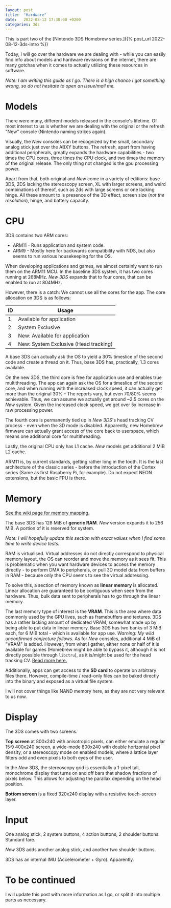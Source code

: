 ```yaml
---
layout: post
title:  "Hardware"
date:   2022-08-12 17:30:00 +0200
categories: 3ds
---
```


This is part two of the [Nintendo 3DS Homebrew series.]({% post_url 2022-08-12-3ds-intro %})

Today, I will go over the hardware we are dealing with - while you can easily find info about models and hardware revisions on the internet, there are many gotchas when it comes to actually utilizing these resources in software.

*Note: I am writing this guide as I go. There is a high chance I got something wrong, so do not hesitate to open an issue/mail me.*


# Models
There were many, different models released in the console's lifetime. Of most interest to us is whether we are dealing with the original or the refresh "New" console (Nintendo naming strikes again).

Visually, the _New_ consoles can be recognized by the small, secondary analog stick just over the ABXY buttons. The refresh, apart from having additional peripherals, greatly expands the hardware capabilities - two times the CPU cores, three times the CPU clock, and two times the memory of the original release. The only thing not changed is the gpu processing power.

Apart from that, both original and _New_ come in a variety of editions: base 3DS, 2DS lacking the stereoscopy screen, XL with larger screens, and weird combinations of thereof, such as 2ds with large screens or one lacking hinge. All these amount to is presence of the 3D effect, screen size (_not the resolution_), hinge, and battery capacity.

# CPU
3DS contains two ARM cores:
* ARM11 - Runs application and system code.
* ARM9 - Mostly here for backwards compatibility with NDS, but also seems to run various housekeeping for the OS.

When developing applications and games, we almost certainly want to run them on the ARM11 MCU. In the baseline 3DS system, it has two cores running at 268MHz. _New 3DS_ expands that to four cores, that can be enabled to run at 804MHz.

However, there is a catch: We cannot use all the cores for the app. The core allocation on 3DS is as follows:

| ID | Usage |
|----|-------|
| 1 | Available for application |
| 2 | System Exclusive |
| 3 | New: Available for application |
| 4 | New: System Exclusive (Head tracking) |

A base 3DS can actually ask the OS to yield a 30% timeslice of the second code and create a thread on it. Thus, base 3DS has, practically, 1.3 cores available.

On the new 3DS, the third core is free for application use and enables true multithreading. The app can again ask the OS for a timeslice of the second core, and when running with the increased clock speed, it can actually get more than the original 30% - The reports vary, but even 70/80% seems achievable. Thus, we can assume we actually get around ~2.5 cores on the _New_ system. Given the increased clock speed, we get over 5x increase in raw processing power.

The fourth core is permanently tied up in *New 3DS*'s head tracking CV process - even when the 3D mode is disabled. Apparently, new Homebrew firmware can actually grant access of the core back to userspace, which means one additional core for multithreading.

Lastly, the original CPU only has L1 cache. *New* models get additional 2 MiB L2 cache.

ARM11 is, by current standards, getting rather long in the tooth. It is the last architecture of the classic series - before the introduction of the Cortex series (Same as first Raspberry Pi, for example). Do not expect NEON extensions, but the basic FPU is there.

# Memory

[See the wiki page for memory mapping.](https://www.3dbrew.org/wiki/Memory_layout)

The base 3DS has 128 MiB of **generic RAM**. _New_ version expands it to 256 MiB.
A portion of it is reserved for system.

*Note: I will hopefully update this section with exact values when I find some time to write device tests.*

RAM is virtualised. Virtual addresses do not directly correspond to physical memory layout, the OS can reorder and move the memory as it sees fit. This is problematic when you want hardware devices to access the memory directly - to perform DMA to peripherals, or pull 3D model data from buffers in RAM - because only the CPU seems to see the virtual addressing.

To solve this, a section of memory known as **linear memory** is allocated. Linear allocation are guaranteed to be contiguous when seen from the hardware. Thus, bulk data sent to peripherals has to go through the linear memory.

The last memory type of interest is the **VRAM**. This is the area where data commonly used by the GPU lives, such as framebuffers and textures. 3DS has a rather lacking amount of dedicated VRAM, somewhat made up by being able to put data in linear memory. Base 3DS has two banks of 3 MiB each, for 6 MiB total - which is available for app use. *Warning: My wild unconfirmed conjecture follows.* As for *New* consoles, additional 4 MiB of "VRAM" is added. However, from what I gather, either none or half of it is available for games (Homebrew might be able to bypass it, although it is not directly possible through `libctru`), as it is/might be used for the head tracking CV. [Read more here.](https://www.3dbrew.org/wiki/Memory_layout#0x1F000000_(New_3DS_only))

Additionally, apps can get access to the **SD card** to operate on arbitrary files there. However, compile-time / read-only files can be baked directly into the binary and exposed as a virtual file system.

I will not cover things like NAND memory here, as they are not very relevant to us now.

# Display

The 3DS comes with two screens.

**Top screen** at 800x240 with anisotropic pixels, can either emulate a regular 15:9 400x240 screen, a wide-mode 800x240 with double horizontal pixel density, or a stereoscopy mode on enabled models, where a lattice layer filters odd and even pixels to both eyes of the user.

In the *New* 3DS, the stereoscopy grid is essentially a 1-pixel tall, monochrome display that turns on and off bars that shadow fractions of pixels below. This allows for adjusting the parallax depending on the head position.

**Bottom screen** is a fixed 320x240 display with a resistive touch-screen layer.

# Input
One analog stick, 2 system buttons, 4 action buttons, 2 shoulder buttons. Standard fare.

*New* 3DS adds another analog stick, and another two shoulder buttons.

3DS has an internal IMU (Accelerometer + Gyro). Apparently.

# To be continued
I will update this post with more information as I go, or split it into multiple parts as necessary.
